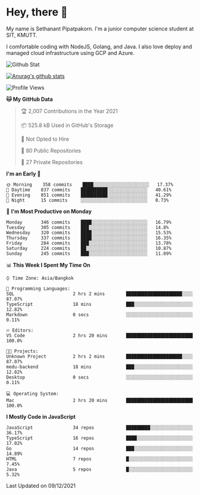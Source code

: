 # Hey, there 🙌
My name is Sethanant Pipatpakorn. I'm a junior computer science student at SIT, KMUTT.

I comfortable coding with NodeJS, Golang, and Java. I also love deploy and managed cloud infrastructure using GCP and Azure.

![Github Stat](https://github-profile-summary-cards.vercel.app/api/cards/profile-details?username=thetkpark&theme=dracula)

[![Anurag's github stats](https://github-readme-stats.vercel.app/api?username=thetkpark&count_private=true&show_icons=true&theme=tokyonight)](https://github.com/anuraghazra/github-readme-stats)

<!--START_SECTION:waka-->
![Profile Views](http://img.shields.io/badge/Profile%20Views-0-blue)

**🐱 My GitHub Data** 

> 🏆 2,007 Contributions in the Year 2021
 > 
> 📦 525.8 kB Used in GitHub's Storage 
 > 
> 🚫 Not Opted to Hire
 > 
> 📜 80 Public Repositories 
 > 
> 🔑 27 Private Repositories  
 > 
**I'm an Early 🐤** 

```text
🌞 Morning    358 commits    ████░░░░░░░░░░░░░░░░░░░░░   17.37% 
🌆 Daytime    837 commits    ██████████░░░░░░░░░░░░░░░   40.61% 
🌃 Evening    851 commits    ██████████░░░░░░░░░░░░░░░   41.29% 
🌙 Night      15 commits     ░░░░░░░░░░░░░░░░░░░░░░░░░   0.73%

```
📅 **I'm Most Productive on Monday** 

```text
Monday       346 commits    ████░░░░░░░░░░░░░░░░░░░░░   16.79% 
Tuesday      305 commits    ███░░░░░░░░░░░░░░░░░░░░░░   14.8% 
Wednesday    320 commits    ████░░░░░░░░░░░░░░░░░░░░░   15.53% 
Thursday     337 commits    ████░░░░░░░░░░░░░░░░░░░░░   16.35% 
Friday       284 commits    ███░░░░░░░░░░░░░░░░░░░░░░   13.78% 
Saturday     224 commits    ██░░░░░░░░░░░░░░░░░░░░░░░   10.87% 
Sunday       245 commits    ███░░░░░░░░░░░░░░░░░░░░░░   11.89%

```


📊 **This Week I Spent My Time On** 

```text
⌚︎ Time Zone: Asia/Bangkok

💬 Programming Languages: 
SQL                      2 hrs 2 mins        █████████████████████░░░░   87.07% 
TypeScript               18 mins             ███░░░░░░░░░░░░░░░░░░░░░░   12.82% 
Markdown                 0 secs              ░░░░░░░░░░░░░░░░░░░░░░░░░   0.11%

🔥 Editors: 
VS Code                  2 hrs 20 mins       █████████████████████████   100.0%

🐱‍💻 Projects: 
Unknown Project          2 hrs 2 mins        █████████████████████░░░░   87.07% 
medu-backend             18 mins             ███░░░░░░░░░░░░░░░░░░░░░░   12.82% 
Desktop                  0 secs              ░░░░░░░░░░░░░░░░░░░░░░░░░   0.11%

💻 Operating System: 
Mac                      2 hrs 20 mins       █████████████████████████   100.0%

```

**I Mostly Code in JavaScript** 

```text
JavaScript               34 repos            █████████░░░░░░░░░░░░░░░░   36.17% 
TypeScript               16 repos            ████░░░░░░░░░░░░░░░░░░░░░   17.02% 
Go                       14 repos            ███░░░░░░░░░░░░░░░░░░░░░░   14.89% 
HTML                     7 repos             █░░░░░░░░░░░░░░░░░░░░░░░░   7.45% 
Java                     5 repos             █░░░░░░░░░░░░░░░░░░░░░░░░   5.32%

```



 Last Updated on 09/12/2021
<!--END_SECTION:waka-->
